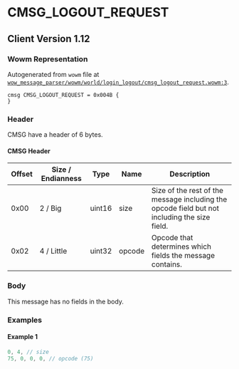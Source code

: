 # CMSG_LOGOUT_REQUEST

## Client Version 1.12

### Wowm Representation

Autogenerated from `wowm` file at [`wow_message_parser/wowm/world/login_logout/cmsg_logout_request.wowm:3`](https://github.com/gtker/wow_messages/tree/main/wow_message_parser/wowm/world/login_logout/cmsg_logout_request.wowm#L3).
```rust,ignore
cmsg CMSG_LOGOUT_REQUEST = 0x004B {
}
```
### Header

CMSG have a header of 6 bytes.

#### CMSG Header

| Offset | Size / Endianness | Type   | Name   | Description |
| ------ | ----------------- | ------ | ------ | ----------- |
| 0x00   | 2 / Big           | uint16 | size   | Size of the rest of the message including the opcode field but not including the size field.|
| 0x02   | 4 / Little        | uint32 | opcode | Opcode that determines which fields the message contains.|

### Body

This message has no fields in the body.

### Examples

#### Example 1

```c
0, 4, // size
75, 0, 0, 0, // opcode (75)
```
